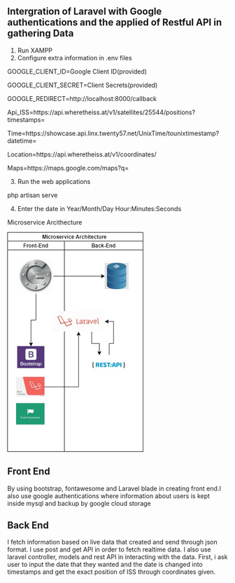 <h2>Intergration of Laravel with Google authentications and the applied of Restful API in gathering Data</h2>

1. Run XAMPP
2. Configure extra information in .env files

<p>GOOGLE_CLIENT_ID=Google Client ID(provided)</p>
<p>GOOGLE_CLIENT_SECRET=Client Secrets(provided)</p>
<p>GOOGLE_REDIRECT=http://localhost:8000/callback</p>
<p>Api_ISS=https://api.wheretheiss.at/v1/satellites/25544/positions?timestamps=</p>
<p>Time=https://showcase.api.linx.twenty57.net/UnixTime/tounixtimestamp?datetime=</p>
<p>Location=https://api.wheretheiss.at/v1/coordinates/</p>
<p>Maps=https://maps.google.com/maps?q=</p>

3. Run the web applications 

<p>php artisan serve</p>

4. Enter the date in Year/Month/Day Hour:Minutes:Seconds

<p>Microservice Arcithecture</p> 
<img src="https://github.com/muhdizuddin/maybank/blob/master/Untitled%20Diagram.jpg" >

<h2>Front End</h2>
By using bootstrap, fontawesome and Laravel blade in creating front end.I also use google authentications where information about users is kept inside mysql and backup by google cloud storage

<h2>Back End</h2>
I fetch information based on live data that created and send through json format. I use post and get API in order to fetch realtime data. I also use laravel controller, models and rest API in interacting with the data. First, i ask user to input the date that they wanted and the date is changed into timestamps and get the exact position of ISS through coordinates given. 

